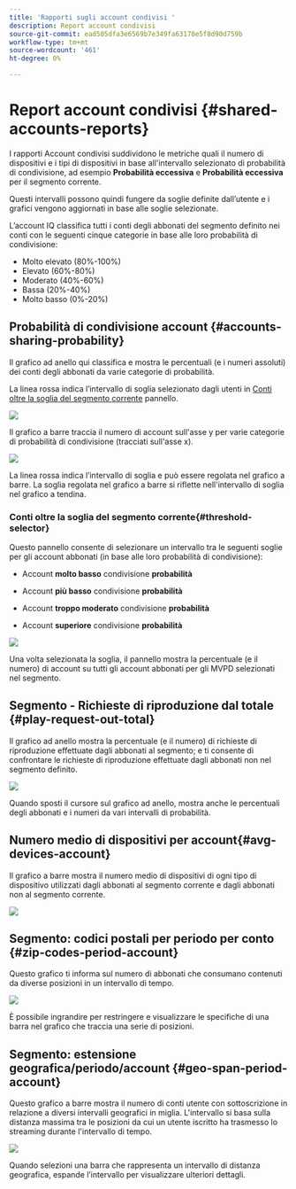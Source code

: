 ```yaml
---
title: 'Rapporti sugli account condivisi '
description: Report account condivisi
source-git-commit: ead505dfa3e6569b7e349fa63170e5f8d90d759b
workflow-type: tm+mt
source-wordcount: '461'
ht-degree: 0%

---
```



# Report account condivisi {#shared-accounts-reports}

I rapporti Account condivisi suddividono le metriche quali il numero di dispositivi e i tipi di dispositivi in base all&#39;intervallo selezionato di probabilità di condivisione, ad esempio **Probabilità eccessiva** e **Probabilità eccessiva** per il segmento corrente.

Questi intervalli possono quindi fungere da soglie definite dall’utente e i grafici vengono aggiornati in base alle soglie selezionate.

L’account IQ classifica tutti i conti degli abbonati del segmento definito nei conti con le seguenti cinque categorie in base alle loro probabilità di condivisione:

* Molto elevato (80%-100%)
* Elevato (60%-80%)
* Moderato (40%-60%)
* Bassa (20%-40%)
* Molto basso (0%-20%)

## Probabilità di condivisione account {#accounts-sharing-probability}

Il grafico ad anello qui classifica e mostra le percentuali (e i numeri assoluti) dei conti degli abbonati da varie categorie di probabilità.

La linea rossa indica l’intervallo di soglia selezionato dagli utenti in [Conti oltre la soglia del segmento corrente](#threshold-selector) pannello.

![](assets/accounts-sharing-probability-pie.png)

Il grafico a barre traccia il numero di account sull&#39;asse y per varie categorie di probabilità di condivisione (tracciati sull&#39;asse x).

![](assets/accounts-sharing-probability-bar.png)

La linea rossa indica l’intervallo di soglia e può essere regolata nel grafico a barre. La soglia regolata nel grafico a barre si riflette nell&#39;intervallo di soglia nel grafico a tendina.

<!--![](assets/shared-accounts-rep.gif)-->

### Conti oltre la soglia del segmento corrente{#threshold-selector}

Questo pannello consente di selezionare un intervallo tra le seguenti soglie per gli account abbonati (in base alle loro probabilità di condivisione):

* Account **molto basso** condivisione **probabilità**

* Account **più basso** condivisione **probabilità**

* Account **troppo moderato** condivisione **probabilità**

* Account **superiore** condivisione **probabilità**

![](assets/threshold-selector-shared-accounts.png)

Una volta selezionata la soglia, il pannello mostra la percentuale (e il numero) di account su tutti gli account abbonati per gli MVPD selezionati nel segmento.

## Segmento - Richieste di riproduzione dal totale {#play-request-out-total}

Il grafico ad anello mostra la percentuale (e il numero) di richieste di riproduzione effettuate dagli abbonati al segmento; e ti consente di confrontare le richieste di riproduzione effettuate dagli abbonati non nel segmento definito.

![](assets/play-req-outof-total.png)

Quando sposti il cursore sul grafico ad anello, mostra anche le percentuali degli abbonati e i numeri da vari intervalli di probabilità.

<!--![](assets/play-request-total.gif)-->

## Numero medio di dispositivi per account{#avg-devices-account}

Il grafico a barre mostra il numero medio di dispositivi di ogni tipo di dispositivo utilizzati dagli abbonati al segmento corrente e dagli abbonati non al segmento corrente.

![](assets/avg-devices-per-acc.png)

## Segmento: codici postali per periodo per conto {#zip-codes-period-account}

Questo grafico ti informa sul numero di abbonati che consumano contenuti da diverse posizioni in un intervallo di tempo.

![](assets/zip-period-account.png)

È possibile ingrandire per restringere e visualizzare le specifiche di una barra nel grafico che traccia una serie di posizioni.

<!--![](assets/zip-code-period.gif)-->

## Segmento: estensione geografica/periodo/account {#geo-span-period-account}

Questo grafico a barre mostra il numero di conti utente con sottoscrizione in relazione a diversi intervalli geografici in miglia. L&#39;intervallo si basa sulla distanza massima tra le posizioni da cui un utente iscritto ha trasmesso lo streaming durante l&#39;intervallo di tempo.

<!--Total number of users ...

How many accounts are within 99 miles of each other.....and how many are apart. 

Based on points on the map.-->

![](assets/geogr-span-account.png)

Quando selezioni una barra che rappresenta un intervallo di distanza geografica, espande l’intervallo per visualizzare ulteriori dettagli.

<!--![](assets/geo-span-period-acc.gif)-->